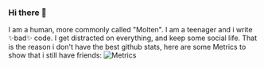 ### Hi there 👋
I am a human, more commonly called "Molten". I am a teenager and i write ✨bad✨ code. I get distracted on everything, and keep some social life. That is the reason i don't have the best github stats, here are some Metrics to show that i still have friends:
![Metrics](https://metrics.lecoq.io/MoltenCoreDev?template=classic&followup=1&languages=1&stars=1&languages.colors=github&languages.threshold=0%25&stars.limit=4&config.timezone=Europe%2FWarsaw&config.animated=true)
